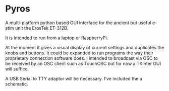 # Pyros

A multi-platform python based GUI interface for the ancient but useful e-stim unit the ErosTek ET-312B.  

It is intended to run from a laptop or RaspberryPi.  

At the moment it gives a visual display of current settings and duplicates the knobs and buttons.  It could be expanded to run programs the way their proprietary connection software does.  I intended to broadcast via OSC to be received by an OSC client such as TouchOSC but for now a TKInter GUI will suffice.

A USB Serial to TTY adaptor will be necessary.  I've included the a schematic.